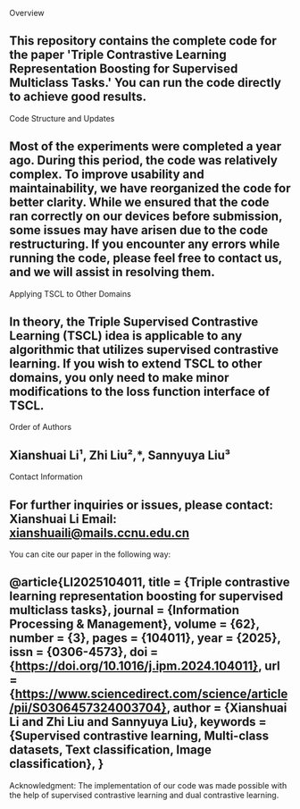 Overview

This repository contains the complete code for the paper 'Triple Contrastive Learning Representation Boosting for Supervised Multiclass Tasks.' You can run the code directly to achieve good results.
---------------------------------------------------------------------------------------------------
Code Structure and Updates

Most of the experiments were completed a year ago. During this period, the code was relatively complex. To improve usability and maintainability, we have reorganized the code for better clarity. While we ensured that the code ran correctly on our devices before submission, some issues may have arisen due to the code restructuring. If you encounter any errors while running the code, please feel free to contact us, and we will assist in resolving them.
---------------------------------------------------------------------------------------------------
Applying TSCL to Other Domains

In theory, the Triple Supervised Contrastive Learning (TSCL) idea is applicable to any algorithmic that utilizes supervised contrastive learning. If you wish to extend TSCL to other domains, you only need to make minor modifications to the loss function interface of TSCL.
---------------------------------------------------------------------------------------------------
Order of Authors

Xianshuai Li¹, Zhi Liu²,*, Sannyuya Liu³
---------------------------------------------------------------------------------------------------
Contact Information

For further inquiries or issues, please contact:
Xianshuai Li
Email: xianshuaili@mails.ccnu.edu.cn
---------------------------------------------------------------------------------------------------
You can cite our paper in the following way:

@article{LI2025104011,
title = {Triple contrastive learning representation boosting for supervised multiclass tasks},
journal = {Information Processing & Management},
volume = {62},
number = {3},
pages = {104011},
year = {2025},
issn = {0306-4573},
doi = {https://doi.org/10.1016/j.ipm.2024.104011},
url = {https://www.sciencedirect.com/science/article/pii/S0306457324003704},
author = {Xianshuai Li and Zhi Liu and Sannyuya Liu},
keywords = {Supervised contrastive learning, Multi-class datasets, Text classification, Image classification},
}
---------------------------------------------------------------------------------------------------
Acknowledgment: The implementation of our code was made possible with the help of supervised contrastive learning and dual contrastive learning.
